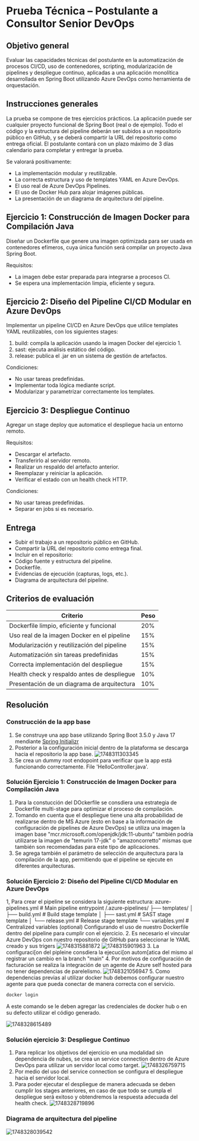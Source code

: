 # Prueba Técnica – Postulante a Consultor Senior DevOps

## Objetivo general

Evaluar las capacidades técnicas del postulante en la automatización de procesos CI/CD, uso de contenedores, scripting,
modularización de pipelines y despliegue continuo, aplicadas a una aplicación monolítica desarrollada en Spring Boot utilizando
Azure DevOps como herramienta de orquestación.

## Instrucciones generales

La prueba se compone de tres ejercicios prácticos.
La aplicación puede ser cualquier proyecto funcional de Spring Boot (real o de ejemplo).
Todo el código y la estructura del pipeline deberán ser subidos a un repositorio público en GitHub, y se deberá compartir la URL del
repositorio como entrega oficial.
El postulante contará con un plazo máximo de 3 días calendario para completar y entregar la prueba.

Se valorará positivamente:

- La implementación modular y reutilizable.
- La correcta estructura y uso de templates YAML en Azure DevOps.
- El uso real de Azure DevOps Pipelines.
- El uso de Docker Hub para alojar imágenes públicas.
- La presentación de un diagrama de arquitectura del pipeline.

## Ejercicio 1: Construcción de Imagen Docker para Compilación Java

Diseñar un Dockerfile que genere una imagen optimizada para ser usada en contenedores efímeros, cuya única función será
compilar un proyecto Java Spring Boot.

Requisitos:

- La imagen debe estar preparada para integrarse a procesos CI.
- Se espera una implementación limpia, eficiente y segura.

## Ejercicio 2: Diseño del Pipeline CI/CD Modular en Azure DevOps

Implementar un pipeline CI/CD en Azure DevOps que utilice templates YAML reutilizables, con los siguientes stages:

1. build: compila la aplicación usando la imagen Docker del ejercicio 1.
2. sast: ejecuta análisis estático del código.
3. release: publica el .jar en un sistema de gestión de artefactos.

Condiciones:

- No usar tareas predefinidas.
- Implementar toda lógica mediante script.
- Modularizar y parametrizar correctamente los templates.

## Ejercicio 3: Despliegue Continuo

Agregar un stage deploy que automatice el despliegue hacia un entorno remoto.

Requisitos:

- Descargar el artefacto.
- Transferirlo al servidor remoto.
- Realizar un respaldo del artefacto anterior.
- Reemplazar y reiniciar la aplicación.
- Verificar el estado con un health check HTTP.

Condiciones:

- No usar tareas predefinidas.
- Separar en jobs si es necesario.

## Entrega

- Subir el trabajo a un repositorio público en GitHub.
- Compartir la URL del repositorio como entrega final.
- Incluir en el repositorio:
- Código fuente y estructura del pipeline.
- Dockerfile.
- Evidencias de ejecución (capturas, logs, etc.).
- Diagrama de arquitectura del pipeline.

## Criterios de evaluación

| Criterio | Peso |
|----------|------|
| Dockerfile limpio, eficiente y funcional | 20% |
| Uso real de la imagen Docker en el pipeline | 15% |
| Modularización y reutilización del pipeline | 15% |
| Automatización sin tareas predefinidas | 15% |
| Correcta implementación del despliegue | 15% |
| Health check y respaldo antes de despliegue | 10% |
| Presentación de un diagrama de arquitectura | 10% |

## Resolución

### Construcción de la app base

1. Se construye una app base utilizando Spring Boot 3.5.0 y Java 17 mendiante [Spring Initializr](https://start.spring.io/)
2. Posterior a la configuración inicial dentro de la plataforma se descarga hacia el repositorio la app base.
![1748311303345](image/README/1748311303345.png)
3. Se crea un dummy root endopoint para verificar que la app está funcionando correctamente. File 'HelloController.java'.

### Solución Ejercicio 1: Construcción de Imagen Docker para Compilación Java

1. Para la constucción del DOckerfile se consdiera una estrategia de Dockerfile multi-stage para optimizar el proceso de compilación.
2. Tomando en cuenta que el despliegue tiene una alta probabilidad de realizarse dentro de MS Azure (esto en base a la información de configuración de pipelines de Azure DevOps) se utiliza una imagen la imagen base "mcr.microsoft.com/openjdk/jdk:11-ubuntu" también podría utilizarse la imagen de "temurin 17-jdk" o "amazoncorretto" mismas que también son recomendadas para este tipo de aplicaciones.
3. Se agrega también el parámetro de selección de arquitectura para la compilación de la app, permitiendo que el pipeline se ejecute en diferentes arquitecturas.


### Solución Ejercicio 2: Diseño del Pipeline CI/CD Modular en Azure DevOps

1, Para crear el pipeline se considera la siguiente estructura:
azure-pipelines.yml                # Main pipeline entrypoint
/.azure-pipelines/
  ├── templates/
  │     ├── build.yml              # Build stage template
  │     ├── sast.yml               # SAST stage template
  │     └── release.yml            # Release stage template
  └── variables.yml                # Centralized variables (optional)
Configurando el uso de nuestro Dockerfile dentro del pipeline para cumplir con el ejercicio.
2. Es necesario el vincular Azure DevOps con nuestro repositorio de GitHub para seleccionar le YAML creado y sus trigers
![1748315881872](image/README/1748315881872.png)
![1748315901963](image/README/1748315901963.png)
3. La configuraci[on del pipleine consdiera la ejecuci[on autom[atica del mismo al registrar un cambio en la branch "main"
4. Por motivos de configuración de facturación se realiza la integración de un agente de Azure self hosted para no tener dependencias de parelelismo.
![1748321056947](image/README/1748321056947.png)
5. Como dependencias previas al utilizar docker hub debemos configurar nuestro agente para que pueda conectar de manera correcta con el servicio.

```bash
docker login
```

A este comando se le deben agregar las credenciales de docker hub o en su defecto utilizar el código generado.

![1748328615489](image/README/1748328615489.png)

### Solución ejercicio 3: Despliegue Continuo

1. Para replicar los objetivos del ejercicio en una modalidad sin dependencia de nubes, se crea un service connection dentro de Azure DevOps para utilizar un servidor local como target.
![1748326759715](image/README/1748326759715.png)
2. Por medio del uso del service connection se configura el despliegue hacia el servidor local.
3. Para poder ejecutar el despliegue de manera adecuada se deben cumplir los stages anteriores, en caso de que todo se cumpla el despliegue será exitoso y obtendremos la respuesta adecuada del health check.
![1748328719896](image/README/1748328719896.png)

### Diagrama de arquitectura del pipeline

![1748328039542](image/README/1748328039542.png)